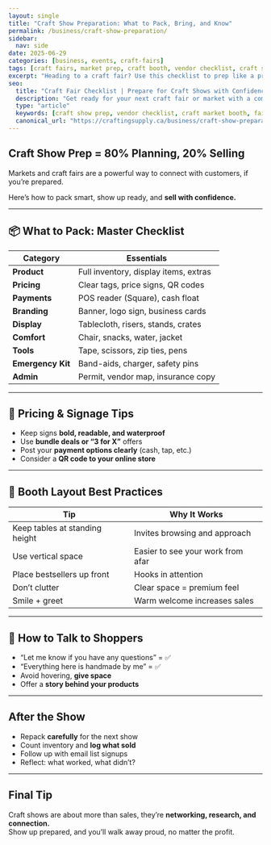```yaml
---
layout: single
title: "Craft Show Preparation: What to Pack, Bring, and Know"
permalink: /business/craft-show-preparation/
sidebar:
  nav: side
date: 2025-06-29
categories: [business, events, craft-fairs]
tags: [craft fairs, market prep, craft booth, vendor checklist, craft sale tips]
excerpt: "Heading to a craft fair? Use this checklist to prep like a pro, know what to pack, how to price, and how to set up a booth that brings in sales."
seo:
  title: "Craft Fair Checklist | Prepare for Craft Shows with Confidence"
  description: "Get ready for your next craft fair or market with a complete checklist of what to bring, how to set up, and tips for selling your handmade goods."
  type: "article"
  keywords: [craft show prep, vendor checklist, craft market booth, fair setup tips, maker selling tips]
  canonical_url: "https://craftingsupply.ca/business/craft-show-preparation/"
---
```


## Craft Show Prep = 80% Planning, 20% Selling

Markets and craft fairs are a powerful way to connect with customers, if you’re prepared.

Here’s how to pack smart, show up ready, and **sell with confidence.**

---

## 📦 What to Pack: Master Checklist

| Category | Essentials |
|---------|------------|
| **Product** | Full inventory, display items, extras |
| **Pricing** | Clear tags, price signs, QR codes |
| **Payments** | POS reader (Square), cash float |
| **Branding** | Banner, logo sign, business cards |
| **Display** | Tablecloth, risers, stands, crates |
| **Comfort** | Chair, snacks, water, jacket |
| **Tools** | Tape, scissors, zip ties, pens |
| **Emergency Kit** | Band-aids, charger, safety pins |
| **Admin** | Permit, vendor map, insurance copy |

---

## 🧾 Pricing & Signage Tips

- Keep signs **bold, readable, and waterproof**  
- Use **bundle deals or “3 for X”** offers  
- Post your **payment options clearly** (cash, tap, etc.)  
- Consider a **QR code to your online store**

---

## 🧠 Booth Layout Best Practices

| Tip | Why It Works |
|-----|--------------|
| Keep tables at standing height | Invites browsing and approach |
| Use vertical space | Easier to see your work from afar |
| Place bestsellers up front | Hooks in attention |
| Don’t clutter | Clear space = premium feel |
| Smile + greet | Warm welcome increases sales |

---

## 💬 How to Talk to Shoppers

- “Let me know if you have any questions” = ✅  
- “Everything here is handmade by me” = ✅  
- Avoid hovering, **give space**  
- Offer a **story behind your products**

---

## After the Show

- Repack **carefully** for the next show  
- Count inventory and **log what sold**  
- Follow up with email list signups  
- Reflect: what worked, what didn’t?

---

## Final Tip

Craft shows are about more than sales, they’re **networking, research, and connection.**  
Show up prepared, and you’ll walk away proud, no matter the profit.
